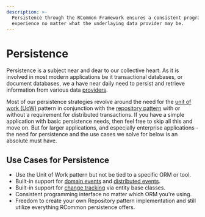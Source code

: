 ```yaml
---
description: >-
  Persistence through the RCommon Framework ensures a consistent programming
  experience no matter what the underlaying data provider may be.
---
```


# Persistence

Persistence is a subject near and dear to our collective heart. As it is involved in most modern applications be it transactional databases, or document databases, we a have near daily need to persist and retrieve information from various data [providers](broken-reference).&#x20;

Most of our persistence strategies revolve around the need for the [unit of work (UoW)](transactions/) pattern in conjunction with the [repository pattern](../design-patterns/repository-pattern.md) with or without a requirement for distributed transactions. If you have a simple application with basic persistence needs, then feel free to skip all this and move on. But for larger applications, and especially enterprise applications - the need for persistence and the use cases we solve for below is an absolute must have.&#x20;

## Use Cases for Persistence

* Use the Unit of Work pattern but not be tied to a specific ORM or tool.
* Built-in support for [domain events](../../infrastructure/events/synchronous-events.md) and [distributed events](../../infrastructure/events/asynchronous-events.md).
* Built-in support for [change tracking](broken-reference) via entity base classes.
* Consistent programming interface no matter which ORM you're using.&#x20;
* Freedom to create your own Repository pattern implementation and still utilize everything RCommon persistence offers.&#x20;
